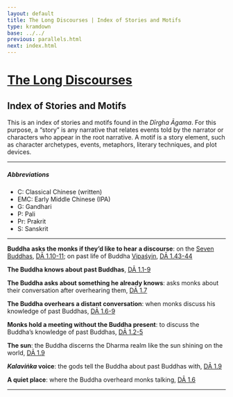 ```yaml
---
layout: default
title: The Long Discourses | Index of Stories and Motifs
type: kramdown
base: ../../
previous: parallels.html
next: index.html
---
```


# [The Long Discourses](index.html)
## Index of Stories and Motifs

This is an index of stories and motifs found in the *Dīrgha Āgama*. For this purpose, a “story” is any narrative that relates events told by the narrator or characters who appear in the root narrative. A motif is a story element, such as character archetypes, events, metaphors, literary techniques, and plot devices. 

---

##### Abbreviations
* C: Classical Chinese (written)
* EMC: Early Middle Chinese (IPA)
* G: Gandhari
* P: Pali
* Pr: Prakrit
* S: Sanskrit

---

**Buddha asks the monks if they’d like to hear a discourse**: on the [Seven Buddhas](), [DĀ 1.10-11](DA_1.html#p10); on past life of Buddha [Vipaśyin](), [DĀ 1.43-44](DA_1.html#p43)

**The Buddha knows about past Buddhas**, [DĀ 1.1-9](DA_1.html#p1)

**The Buddha asks about something he already knows**: asks monks about their conversation after overhearing them, [DĀ 1.7](DA_1.html#p7)

**The Buddha overhears a distant conversation**: when monks discuss his knowledge of past Buddhas, [DĀ 1.6-9](DA_1.html#p6)

**Monks hold a meeting without the Buddha present**: to discuss the Buddha’s knowledge of past Buddhas, [DĀ 1.2-5](DA_1.html#p2)

**The sun**: the Buddha discerns the Dharma realm like the sun shining on the world, [DĀ 1.9](DA_1.html#p9)

***Kalaviṅka* voice**: the gods tell the Buddha about past Buddhas with, [DĀ 1.9](DA_1.html#p9)

**A quiet place**: where the Buddha overheard monks talking, [DĀ 1.6](DA_1.html#p6)

---